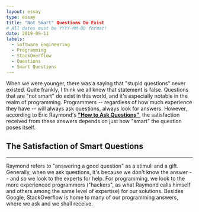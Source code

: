 ```yaml
---
layout: essay
type: essay
title: "Not Smart" Questions Do Exist
# All dates must be YYYY-MM-DD format!
date: 2019-09-11
labels:
  - Software Engineering
  - Programming
  - StackOverflow
  - Questions
  - Smart Questions
---
```


When we were younger, there was a saying that "stupid questions" never existed. Quite frankly, I think we all know
that statement is false. Questions that are "not smart" do exist in this world, and it's especially notable in the 
realm of programming. Programmers -- regardless of how much experience they have -- will always ask questions, always look for
answers. However, according to Eric Raymond's **["How to Ask Questions"](http://www.catb.org/esr/faqs/smart-questions.html)**,
the satisfaction received from these answers depends on just how "smart" the question poses itself. 

## The Satisfaction of Smart Questions
-----

Raymond refers to "answering a good question" as a stimuli and a gift. Generally, when we ask questions, it's because we 
don't know the answer -- and so we look to the experts for help. For programming, we look to the more experienced programmers 
("hackers", as what Raymond calls himself and others among the same level of expertise) for our solutions. Besides Google, 
StackOverflow is home to many of our programming answers, where we ask and we shall receive. 


